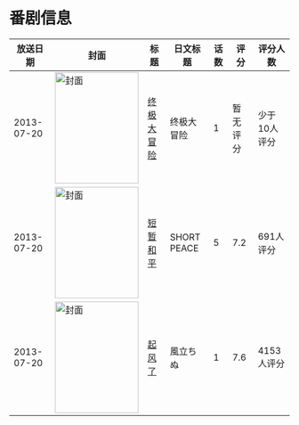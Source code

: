 # 番剧信息

|放送日期|封面|标题|日文标题|话数|评分|评分人数|
|---|---|---|---|---|---|---|
|2013-07-20|<img src="https://lain.bgm.tv/pic/cover/c/51/6f/194701_DuZQK.jpg" alt="封面" style="width:150px;height:200px;object-fit:cover;">|[终极大冒险](https://bangumi.tv/subject/194701)|终极大冒险|1|暂无评分|少于10人评分|
|2013-07-20|<img src="https://lain.bgm.tv/pic/cover/c/23/96/66449_q3mmX.jpg" alt="封面" style="width:150px;height:200px;object-fit:cover;">|[短暂和平](https://bangumi.tv/subject/66449)|SHORT PEACE|5|7.2|691人评分|
|2013-07-20|<img src="https://lain.bgm.tv/pic/cover/c/a0/2a/56846_9P9zW.jpg" alt="封面" style="width:150px;height:200px;object-fit:cover;">|[起风了](https://bangumi.tv/subject/56846)|風立ちぬ|1|7.6|4153人评分|
